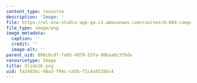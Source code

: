 ```yaml
---
content_type: resource
description: 'Image: '
file: https://ol-ocw-studio-app-qa.s3.amazonaws.com/courses/6-004-computation-structures-spring-2017/fa2493bc98a3f94ccd5bf2c4a85356c4_Slide16.png
file_type: image/png
image_metadata:
  caption: ''
  credit: ''
  image-alt: ''
parent_uid: 866cbcd7-fe65-4979-53fa-90baa0c3f6da
resourcetype: Image
title: Slide16.png
uid: fa2493bc-98a3-f94c-cd5b-f2c4a85356c4
---
```

